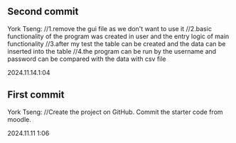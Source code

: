 Second commit
----------
York Tseng:
//1.remove the gui file as we don't want to use it
//2.basic functionality of the program was created in user and the entry logic of main functionality
//3.after my test the table can be created and the data can be inserted into the table
//4.the program can be run by the username and password can be compared with the data with csv file 

2024.11.14.1:04

First commit
----------
York Tseng:
//Create the project on GitHub. Commit the starter code from moodle.

2024.11.11 1:06